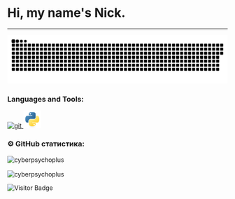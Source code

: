 
# Hi, my name's Nick.

---

<p align="center">
 <img width="600" src="assets/github-snake.svg" alt="snake"/>
</p>

<h3 align="left">Languages and Tools:</h3>
<p align="left"> <a href="https://git-scm.com/" target="_blank" rel="noreferrer"> <img src="https://www.vectorlogo.zone/logos/git-scm/git-scm-icon.svg" alt="git" width="40" height="40"/> </a> <a href="https://www.python.org" target="_blank" rel="noreferrer"> <img src="https://raw.githubusercontent.com/devicons/devicon/master/icons/python/python-original.svg" alt="python" width="40" height="40"/> </a> </p>

### ⚙️ GitHub статистика:

<p><img align="center" src="https://github-readme-stats.vercel.app/api/top-langs?username=cyberpsychoplus&show_icons=true&locale=en&layout=compact" alt="cyberpsychoplus" /></p>

<p><img align="center" src="https://github-readme-streak-stats.herokuapp.com/?user=cyberpsychoplus&" alt="cyberpsychoplus" /></p>

![Visitor Badge](https://visitor-badge.laobi.icu/badge?page_id=CyberPsychoPlus)
